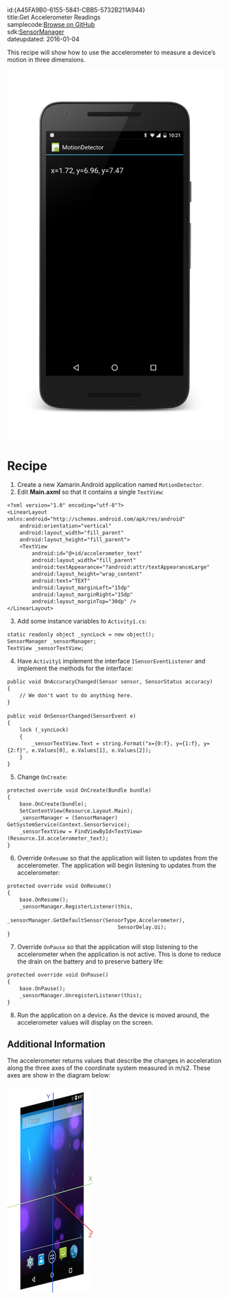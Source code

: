 id:{A45FA9B0-6155-5841-CBB5-5732B211A944}  
title:Get Accelerometer Readings  
samplecode:[Browse on GitHub](https://github.com/xamarin/recipes/tree/master/android/os_device_resources/accelerometer/get_accelerometer_readings)  
sdk:[SensorManager](http://developer.android.com/reference/android/hardware/SensorManager.html)  
dateupdated: 2016-01-04

This recipe will show how to use the accelerometer to measure a device’s motion
in three dimensions.

 [ ![](Images/MotionDetector.png)](Images/MotionDetector.png)

# Recipe

1.  Create a new Xamarin.Android application named `MotionDetector`.
2.  Edit **Main.axml** so that it contains a single `TextView`:

```
<?xml version="1.0" encoding="utf-8"?>
<LinearLayout xmlns:android="http://schemas.android.com/apk/res/android"
    android:orientation="vertical"
    android:layout_width="fill_parent"
    android:layout_height="fill_parent">
    <TextView
        android:id="@+id/accelerometer_text"
        android:layout_width="fill_parent"
        android:textAppearance="?android:attr/textAppearanceLarge"
        android:layout_height="wrap_content"
        android:text="TEXT"
        android:layout_marginLeft="15dp"
        android:layout_marginRight="15dp"
        android:layout_marginTop="30dp" />
</LinearLayout>
```

<ol start="3">
  <li>Add some instance variables to <code>Activity1.cs</code>:</li>
</ol>

```
static readonly object _syncLock = new object();
SensorManager _sensorManager;
TextView _sensorTextView;
```

<ol start="4">
  <li>Have <code>Activity1</code> implement the interface <code>ISensorEventListener</code> and implement the methods for the interface:</li>
</ol>

```
public void OnAccuracyChanged(Sensor sensor, SensorStatus accuracy)
{
    // We don't want to do anything here.
}

public void OnSensorChanged(SensorEvent e)
{
    lock (_syncLock)
    {
        _sensorTextView.Text = string.Format("x={0:f}, y={1:f}, y={2:f}", e.Values[0], e.Values[1], e.Values[2]);
    }
}

```

<ol start="5"><li>Change <code>OnCreate</code>:</li></ol>

```
protected override void OnCreate(Bundle bundle)
{
    base.OnCreate(bundle);
    SetContentView(Resource.Layout.Main);
    _sensorManager = (SensorManager) GetSystemService(Context.SensorService);
    _sensorTextView = FindViewById<TextView>(Resource.Id.accelerometer_text);
}
```

<ol start="6">
  <li>Override <code>OnResume</code> so that the application will listen to updates from the accelerometer. The application will begin listening to updates from the accelerometer:</li>
</ol>

```
protected override void OnResume()
{
    base.OnResume();
    _sensorManager.RegisterListener(this,
                                    _sensorManager.GetDefaultSensor(SensorType.Accelerometer),
                                    SensorDelay.Ui);
}

```

<ol start="7">
  <li>Override <code>OnPause</code> so that the application will stop listening to the accelerometer when the application is not active. This is done to reduce the drain on the battery and to preserve battery life:</li>
</ol>

```
protected override void OnPause()
{
    base.OnPause();
    _sensorManager.UnregisterListener(this);
}
```

<ol start="8">
  <li>Run the application on a device. As the device is moved around, the accelerometer values will display on the screen.</li>
</ol>


## Additional Information

The accelerometer returns values that describe the changes in acceleration
along the three axes of the coordinate system measured in m/s2. These axes are
show in the diagram below:

 ![](Images/AccelerometerAxes.png)
